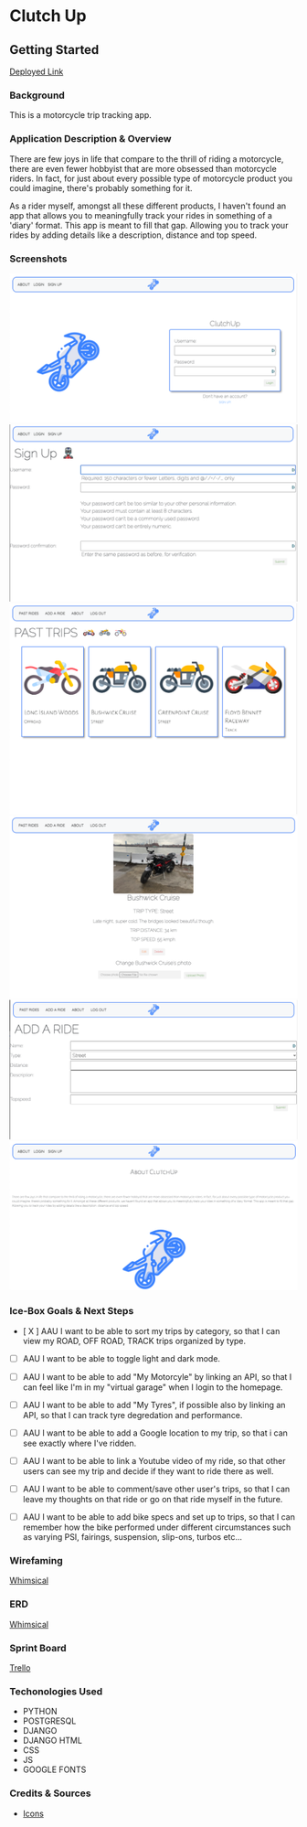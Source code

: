 # Clutch Up


## **Getting Started**

[Deployed Link](https://clutchup.herokuapp.com/)


### **Background** 

This is a motorcycle trip tracking app. 

### **Application Description & Overview** 

There are few joys in life that compare to the thrill of riding a motorcycle, there are even fewer hobbyist that are more obsessed than motorcycle riders. In fact, for just about every possible type of motorcycle product you could imagine, there's probably something for it. 

As a rider myself, amongst all these different products, I haven't found an app that allows you to meaningfully track your rides in something of a 'diary' format. This app is meant to fill that gap. Allowing you to track your rides by adding details like a description, distance and top speed.

### **Screenshots**

![Homepage](main_app/static/images/SCREENSHOTS/home-page-screenshot.png)
![Sign Up](main_app/static/images/SCREENSHOTS/sign-up-screenshot.png)
![Trips Index](main_app/static/images/SCREENSHOTS/trips-index-screenshot.png)
![Trips Detail](main_app/static/images/SCREENSHOTS/trip-details-screenshot.png)
![Add Trip](main_app/static/images/SCREENSHOTS/add-ride-screenshot.png)
![About Page](main_app/static/images/SCREENSHOTS/about-page-screenshot.png)


### **Ice-Box Goals & Next Steps** 

- [ X ] AAU I want to be able to sort my trips by category, so that I can view my ROAD, OFF ROAD, TRACK trips organized by type.
- [ ] AAU I want to be able to toggle light and dark mode.
- [ ] AAU I want to be able to add "My Motorcyle" by linking an API, so that I can feel like I'm in my "virtual garage" when I login to the homepage.
- [ ] AAU I want to be able to add "My Tyres", if possible also by linking an API, so that I can track tyre degredation and performance.
- [ ] AAU I want to be able to add a Google location to my trip, so that i can see exactly where I've ridden.
- [ ]  AAU I want to be able to link a Youtube video of my ride, so that other users can see my trip and decide if they want to ride there as well.
- [ ] AAU I want to be able to comment/save other user's trips, so that I can leave my thoughts on that ride or go on that ride myself in the future.
- [ ]  AAU I want to be able to add bike specs and set up to trips, so that I can remember how the bike performed under different circumstances such as varying PSI, fairings, suspension, slip-ons, turbos etc...



### **Wirefaming**

[Whimsical](https://whimsical.com/clutch-up-PvgJT8Pgfc3FdVX8vCq2PE)

### **ERD**

[Whimsical](https://whimsical.com/clutch-up-PvgJT8Pgfc3FdVX8vCq2PE)



### **Sprint Board**

[Trello](https://trello.com/b/gzXOp8jb/clutch-up)

### **Techonologies Used**

- PYTHON
- POSTGRESQL
- DJANGO
- DJANGO HTML 
- CSS 
- JS
- GOOGLE FONTS 


### **Credits & Sources** 


- [Icons](https://www.flaticon.com/)
  

